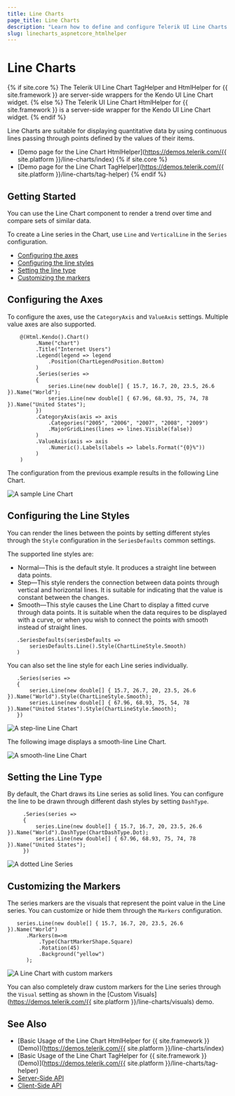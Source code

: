 ```yaml
---
title: Line Charts
page_title: Line Charts
description: "Learn how to define and configure Telerik UI Line Charts."
slug: linecharts_aspnetcore_htmlhelper
---
```


# Line Charts

{% if site.core %}
The Telerik UI Line Chart TagHelper and HtmlHelper for {{ site.framework }} are server-side wrappers for the Kendo UI Line Chart widget.
{% else %}
The Telerik UI Line Chart HtmlHelper for {{ site.framework }} is a server-side wrapper for the Kendo UI Line Chart widget.
{% endif %}

Line Charts are suitable for displaying quantitative data by using continuous lines passing through points defined by the values of their items.

* [Demo page for the Line Chart HtmlHelper](https://demos.telerik.com/{{ site.platform }}/line-charts/index)
{% if site.core %}
* [Demo page for the Line Chart TagHelper](https://demos.telerik.com/{{ site.platform }}/line-charts/tag-helper)
{% endif %}

## Getting Started

You can use the Line Chart component to render a trend over time and compare sets of similar data.

To create a Line series in the Chart, use `Line` and `VerticalLine` in the `Series` configuration.

* [Configuring the axes](#configuring-the-axes)
* [Configuring the line styles](#configuring-the-line-styles)
* [Setting the line type](#setting-the-line-type)
* [Customizing the markers](#customizing-the-markers)

## Configuring the Axes

To configure the axes, use the `CategoryAxis` and `ValueAxis` settings. Multiple value axes are also supported.

```HtmlHelper
    @(Html.Kendo().Chart()
         .Name("chart")
         .Title("Internet Users")
         .Legend(legend => legend
             .Position(ChartLegendPosition.Bottom)
         )
         .Series(series =>
         {
             series.Line(new double[] { 15.7, 16.7, 20, 23.5, 26.6 }).Name("World");
             series.Line(new double[] { 67.96, 68.93, 75, 74, 78 }).Name("United States");
         })
         .CategoryAxis(axis => axis
             .Categories("2005", "2006", "2007", "2008", "2009")
             .MajorGridLines(lines => lines.Visible(false))
         )
         .ValueAxis(axis => axis
             .Numeric().Labels(labels => labels.Format("{0}%"))
         )
    )
```

The configuration from the previous example results in the following Line Chart.

![A sample Line Chart](images/chart-line.png)

## Configuring the Line Styles

You can render the lines between the points by setting different styles through the `Style` configuration in the `SeriesDefaults` common settings.

The supported line styles are:

* Normal&mdash;This is the default style. It produces a straight line between data points.
* Step&mdash;This style renders the connection between data points through vertical and horizontal lines. It is suitable for indicating that the value is constant between the changes.
* Smooth&mdash;This style causes the Line Chart to display a fitted curve through data points. It is suitable when the data requires to be displayed with a curve, or when you wish to connect the points with smooth instead of straight lines.

```HtmlHelper
   .SeriesDefaults(seriesDefaults =>
       seriesDefaults.Line().Style(ChartLineStyle.Smooth)
   )
```

You can also set the line style for each Line series individually.

```HtmlHelper
   .Series(series =>
   {
       series.Line(new double[] { 15.7, 26.7, 20, 23.5, 26.6 }).Name("World").Style(ChartLineStyle.Smooth);
       series.Line(new double[] { 67.96, 68.93, 75, 54, 78 }).Name("United States").Style(ChartLineStyle.Smooth);
   })
```

![A step-line Line Chart](images/chart-step-line.png)

The following image displays a smooth-line Line Chart.

![A smooth-line Line Chart](images/chart-smooth-line.png)

## Setting the Line Type

By default, the Chart draws its Line series as solid lines. You can configure the line to be drawn through different dash styles by setting `DashType`.

```HtmlHelper
     .Series(series =>
     {
         series.Line(new double[] { 15.7, 16.7, 20, 23.5, 26.6 }).Name("World").DashType(ChartDashType.Dot);
         series.Line(new double[] { 67.96, 68.93, 75, 74, 78 }).Name("United States");
     })
```

![A dotted Line Series](images/chart-dotted-line.png)

## Customizing the Markers

The series markers are the visuals that represent the point value in the Line series. You can customize or hide them through the `Markers` configuration.

```HtmlHelper
   series.Line(new double[] { 15.7, 16.7, 20, 23.5, 26.6 }).Name("World")
      .Markers(m=>m
          .Type(ChartMarkerShape.Square)
          .Rotation(45)
          .Background("yellow")
      );
```

![A Line Chart with custom markers](images/chart-line-markers.png)

You can also completely draw custom markers for the Line series through the `Visual` setting as shown in the [Custom Visuals](https://demos.telerik.com/{{ site.platform }}/line-charts/visuals) demo.

## See Also

* [Basic Usage of the Line Chart HtmlHelper for {{ site.framework }} (Demo)](https://demos.telerik.com/{{ site.platform }}/line-charts/index)
* [Basic Usage of the Line Chart TagHelper for {{ site.framework }} (Demo)](https://demos.telerik.com/{{ site.platform }}/line-charts/tag-helper)
* [Server-Side API](/api/chart)
* [Client-Side API](https://docs.telerik.com/kendo-ui/api/javascript/dataviz/ui/chart)
